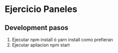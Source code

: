 # Ejercicio Paneles

## Development pasos

1. Ejecutar npm install ó yarn install como prefieran
2. Ejecutar apliacion npm start
